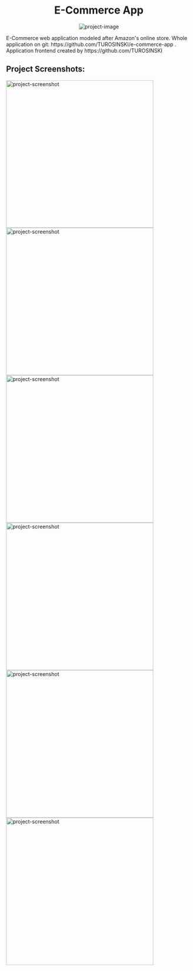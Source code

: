 <h1 align="center" id="title">E-Commerce App</h1>

<p align="center"><img src="https://socialify.git.ci/TUROSINSKI/e-commerce-app/image?description=1&amp;font=Bitter&amp;language=1&amp;name=1&amp;owner=1&amp;pattern=Brick%20Wall&amp;theme=Light" alt="project-image"></p>

<p id="description">E-Commerce web application modeled after Amazon's online store. Whole application on git: https://github.com/TUROSINSKI/e-commerce-app . Application frontend created by https://github.com/TUROSINSKI</p>

<h2>Project Screenshots:</h2>

<img src="https://i.ibb.co/tD8Vjpw/Starting-Page.png" alt="project-screenshot" width="400" height="400/">

<img src="https://i.ibb.co/fFZC8DG/Basket.png" alt="project-screenshot" width="400" height="400/">

<img src="https://i.ibb.co/gSrrLbd/Order.png" alt="project-screenshot" width="400" height="400/">

<img src="https://i.ibb.co/yskrGRy/SignUp.png" alt="project-screenshot" width="400" height="400/">

<img src="https://i.ibb.co/vXcJHfT/SignIn.png" alt="project-screenshot" width="400" height="400/">

<img src="https://i.ibb.co/zx7wLJ5/Details.png" alt="project-screenshot" width="400" height="400/">
